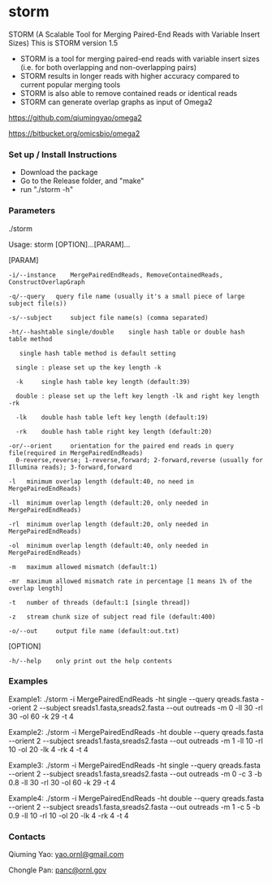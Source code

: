 # storm
STORM (A Scalable Tool for Merging Paired-End Reads with Variable Insert Sizes)
This is STORM version 1.5

* STORM is a tool for merging paired-end reads with variable insert sizes (i.e. for both overlapping and non-overlapping pairs)
* STORM results in longer reads with higher accuracy compared to current popular merging tools
* STORM is also able to remove contained reads or identical reads
* STORM can generate overlap graphs as input of Omega2 

https://github.com/qiumingyao/omega2

https://bitbucket.org/omicsbio/omega2


### Set up / Install Instructions ###

* Download the package
* Go to the Release folder, and "make"
* run "./storm -h"

### Parameters ###
./storm 

  Usage:
    storm [OPTION]...[PARAM]...


  [PARAM]

    -i/--instance	 MergePairedEndReads, RemoveContainedReads, ConstructOverlapGraph

    -q/--query	 query file name (usually it's a small piece of large subject file(s))

    -s/--subject	 subject file name(s) (comma separated)

    -ht/--hashtable single/double	 single hash table or double hash table method

       single hash table method is default setting

      single : please set up the key length -k

      -k	 single hash table key length (default:39)

      double : please set up the left key length -lk and right key length -rk

      -lk	 double hash table left key length (default:19)

      -rk	 double hash table right key length (default:20)

    -or/--orient	 orientation for the paired end reads in query file(required in MergePairedEndReads)
	  0-reverse,reverse; 1-reverse,forward; 2-forward,reverse (usually for Illumina reads); 3-forward,forward 

    -l	 minimum overlap length (default:40, no need in MergePairedEndReads)

    -ll	 minimum overlap length (default:20, only needed in MergePairedEndReads)

    -rl	 minimum overlap length (default:20, only needed in MergePairedEndReads)

    -ol	 minimum overlap length (default:40, only needed in MergePairedEndReads)

    -m	 maximum allowed mismatch (default:1)

    -mr	 maximum allowed mismatch rate in percentage [1 means 1% of the overlap length] 

    -t	 number of threads (default:1 [single thread])

    -z	 stream chunk size of subject read file (default:400)

    -o/--out	 output file name (default:out.txt)

  [OPTION]

    -h/--help	 only print out the help contents

### Examples ###

Example1: ./storm -i MergePairedEndReads -ht single --query qreads.fasta --orient 2 --subject sreads1.fasta,sreads2.fasta --out outreads -m 0 -ll 30 -rl 30 -ol 60 -k 29 -t 4

Example2: ./storm -i MergePairedEndReads -ht double --query qreads.fasta --orient 2 --subject sreads1.fasta,sreads2.fasta --out outreads -m 1 -ll 10 -rl 10 -ol 20 -lk 4 -rk 4 -t 4

Example3: ./storm -i MergePairedEndReads -ht single --query qreads.fasta --orient 2 --subject sreads1.fasta,sreads2.fasta --out outreads -m 0 -c 3 -b 0.8 -ll 30 -rl 30 -ol 60 -k 29 -t 4

Example4: ./storm -i MergePairedEndReads -ht double --query qreads.fasta --orient 2 --subject sreads1.fasta,sreads2.fasta --out outreads -m 1 -c 5 -b 0.9 -ll 10 -rl 10 -ol 20 -lk 4 -rk 4 -t 4

### Contacts ###

Qiuming Yao: yao.ornl@gmail.com

Chongle Pan: panc@ornl.gov
